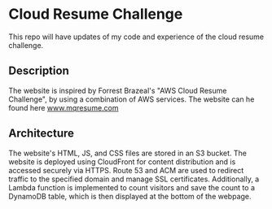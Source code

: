 # Cloud Resume Challenge
This repo will have updates of my code and experience of the cloud resume challenge.

## Description
The website is inspired by Forrest Brazeal's "AWS Cloud Resume Challenge", by using a combination of AWS services.
The website can he found here www.mqresume.com
## Architecture
The website's HTML, JS, and CSS files are stored in an S3 bucket. The website is deployed using CloudFront for content distribution and is accessed securely via HTTPS. Route 53 and ACM are used to redirect traffic to the specified domain and manage SSL certificates. Additionally, a Lambda function is implemented to count visitors and save the count to a DynamoDB table, which is then displayed at the bottom of the webpage.
